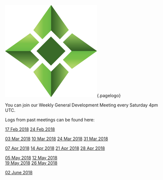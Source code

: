 ![Logo](/uploads/logo.png "Logo"){.pagelogo}
<!-- TITLE: Meetings -->
<!-- SUBTITLE: Ellaism - A stable network with no premine and no dev fees -->

You can join our Weekly General Development Meeting every Saturday 4pm UTC.

Logs from past meetings can be found here:

[17 Feb 2018](https://github.com/ellaism/meta/blob/master/logs/20180217-dev-meeting.md)
[24 Feb 2018](https://github.com/ellaism/meta/blob/master/logs/20180224-dev-meeting.md)  

[03 Mar 2018](https://github.com/ellaism/meta/blob/master/logs/20180303-dev-meeting.md)
[10 Mar 2018](https://github.com/ellaism/meta/blob/master/logs/20180310-dev-meeting.md)
[24 Mar 2018](https://github.com/ellaism/meta/blob/master/logs/20180324-dev-meeting.md)
[31 Mar 2018](https://github.com/ellaism/meta/blob/master/logs/20180331-dev-meeting.md)  

[07 Apr 2018](https://github.com/ellaism/meta/blob/master/logs/20180407-dev-meeting.md)
[14 Apr 2018](https://github.com/ellaism/meta/blob/master/logs/20180414-dev-meeting.md)
[21 Apr 2018](https://github.com/ellaism/meta/blob/master/logs/20180421-dev-meeting.md)
[28 Apr 2018](https://github.com/ellaism/meta/blob/master/logs/20180428-dev-meeting.md)  

[05  May 2018](https://github.com/ellaism/meta/blob/master/logs/20180505-dev-meeting.md)
[12 May 2018](https://github.com/ellaism/meta/blob/master/logs/20180512-dev-meeting.md)  
[19 May 2018](https://github.com/ellaism/meta/blob/master/logs/20180519-dev-meeting.md)
[26 May 2018](https://github.com/ellaism/meta/blob/master/logs/20180526-dev-meeting.md)

[02 June 2018](https://github.com/ellaism/meta/blob/master/logs/20180602-dev-meeting.md)